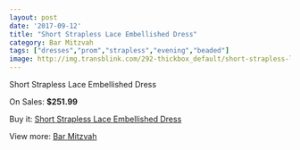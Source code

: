 ```yaml
---
layout: post
date: '2017-09-12'
title: "Short Strapless Lace Embellished Dress"
category: Bar Mitzvah
tags: ["dresses","prom","strapless","evening","beaded"]
image: http://img.transblink.com/292-thickbox_default/short-strapless-lace-embellished-dress.jpg
---
```

Short Strapless Lace Embellished Dress

On Sales: **$251.99**
<a href="https://www.transblink.com/en/bar-mitzvah/76-short-strapless-lace-embellished-dress.html"><amp-img layout="responsive" width="600" height="600" src="//img.transblink.com/292-thickbox_default/short-strapless-lace-embellished-dress.jpg" alt="Short Strapless Lace Embellished Dress 0" /></a>
<a href="https://www.transblink.com/en/bar-mitzvah/76-short-strapless-lace-embellished-dress.html"><amp-img layout="responsive" width="600" height="600" src="//img.transblink.com/296-thickbox_default/short-strapless-lace-embellished-dress.jpg" alt="Short Strapless Lace Embellished Dress 1" /></a>
<a href="https://www.transblink.com/en/bar-mitzvah/76-short-strapless-lace-embellished-dress.html"><amp-img layout="responsive" width="600" height="600" src="//img.transblink.com/295-thickbox_default/short-strapless-lace-embellished-dress.jpg" alt="Short Strapless Lace Embellished Dress 2" /></a>
<a href="https://www.transblink.com/en/bar-mitzvah/76-short-strapless-lace-embellished-dress.html"><amp-img layout="responsive" width="600" height="600" src="//img.transblink.com/294-thickbox_default/short-strapless-lace-embellished-dress.jpg" alt="Short Strapless Lace Embellished Dress 3" /></a>
<a href="https://www.transblink.com/en/bar-mitzvah/76-short-strapless-lace-embellished-dress.html"><amp-img layout="responsive" width="600" height="600" src="//img.transblink.com/293-thickbox_default/short-strapless-lace-embellished-dress.jpg" alt="Short Strapless Lace Embellished Dress 4" /></a>

Buy it: [Short Strapless Lace Embellished Dress](https://www.transblink.com/en/bar-mitzvah/76-short-strapless-lace-embellished-dress.html "Short Strapless Lace Embellished Dress")

View more: [Bar Mitzvah](https://www.transblink.com/en/2-bar-mitzvah "Bar Mitzvah")